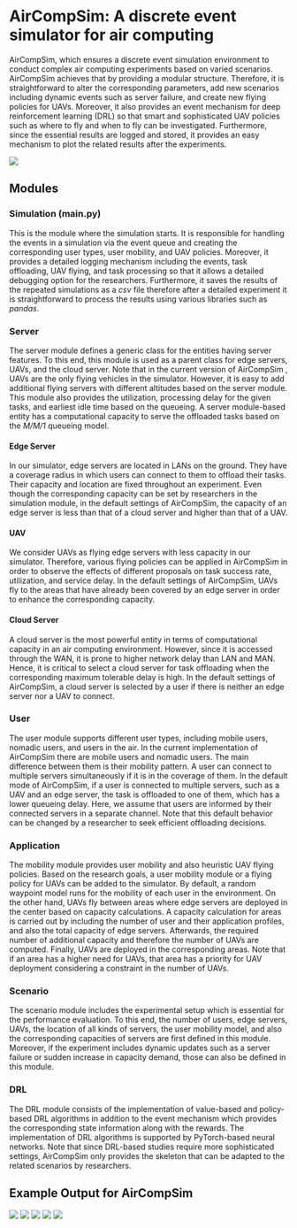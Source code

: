 # AirCompSim: A discrete event simulator for air computing


AirCompSim, which ensures a discrete event simulation environment to conduct complex air computing experiments based on 
varied scenarios. AirCompSim achieves that by providing a modular structure. Therefore, it is straightforward to alter 
the corresponding parameters, add new scenarios including dynamic events such as server failure, and create new flying 
policies for UAVs. Moreover, it also provides an event mechanism for deep reinforcement learning (DRL) so that smart 
and sophisticated UAV policies such as where to fly and when to fly can be investigated. Furthermore, since the 
essential results are logged and stored, it provides an easy mechanism to plot the related results after the 
experiments.

![](images/AirCompSim.png)

## Modules

### Simulation (main.py)

This is the module where the simulation starts. It is responsible for handling the events in a simulation via the event 
queue and creating the corresponding user types, user mobility, and UAV policies. Moreover, it provides a detailed 
logging mechanism including the events, task offloading, UAV flying, and task processing so that it allows a detailed 
debugging option for the researchers. Furthermore, it saves the results of the repeated simulations as a *csv* 
file therefore after a detailed experiment it is straightforward to process the results using various libraries such as
*pandas*.

### Server

The server module defines a generic class for the entities having server features. To this end, this module is used as 
a parent class for edge servers, UAVs, and the cloud server. Note that in the current version of AirCompSim , 
UAVs are the only flying vehicles in the simulator. However, it is easy to add additional flying 
servers with different altitudes based on the server module. This module also provides the utilization, processing 
delay for the given tasks, and earliest idle time based on the queueing. A server module-based entity has a 
computational capacity to serve the offloaded tasks based on the *M/M/1* queueing model. 

#### Edge Server

In our simulator, edge servers are located in LANs on the ground. They have a coverage radius in which users can 
connect to them to offload their tasks. Their capacity and location are fixed throughout an experiment. Even though 
the corresponding capacity can be set by researchers in the simulation module, in the default settings of AirCompSim, 
the capacity of an edge server is less than that of a cloud server and higher than that of a UAV.

#### UAV

We consider UAVs as flying edge servers with less capacity in our simulator. Therefore, various flying policies can be 
applied in AirCompSim in order to observe the effects of different proposals on task success rate, utilization, and 
service delay. In the default settings of AirCompSim, UAVs fly to the areas that have already been covered by an edge 
server in order to enhance the corresponding capacity.

#### Cloud Server

A cloud server is the most powerful entity in terms of computational capacity in an air computing environment. However, 
since it is accessed through the WAN, it is prone to higher network delay than LAN and MAN. Hence, it is critical to 
select a cloud server for task offloading when the corresponding maximum tolerable delay is high. In the default 
settings of AirCompSim, a cloud server is selected by a user if there is neither an edge server nor a UAV to connect.

### User

The user module supports different user types, including mobile users, nomadic users, and users in the air. In the 
current implementation of AirCompSim there are mobile users and nomadic users. The main difference between them is 
their mobility pattern. A user can connect to multiple servers simultaneously if it is in the coverage of them. In 
the default mode of AirCompSim, if a user is connected to multiple servers, such as a UAV and an edge server, the task 
is offloaded to one of them, which has a lower queueing delay. Here, we assume that users are informed by their 
connected servers in a separate channel. Note that this default behavior can be changed by a researcher to seek 
efficient offloading decisions.


### Application

The mobility module provides user mobility and also heuristic UAV flying policies. Based on the research goals, a user 
mobility module or a flying policy for UAVs can be added to the simulator. By default, a random waypoint model runs 
for the mobility of each user in the environment. On the other hand, UAVs fly between areas where edge servers are 
deployed in the center based on capacity calculations. A capacity calculation for areas is carried out by including 
the number of user and their application profiles, and also the total capacity of edge servers. Afterwards, the 
required number of additional capacity and therefore the number of UAVs are computed. Finally, UAVs are deployed 
in the corresponding areas. Note that if an area has a higher need for UAVs, that area has a priority for UAV 
deployment considering a constraint in the number of UAVs.

### Scenario

The scenario module includes the experimental setup which is essential for the performance evaluation. To this end, the 
number of users, edge servers, UAVs, the location of all kinds of servers, the user mobility model, and also the 
corresponding capacities of servers are first defined in this module. Moreover, if the experiment includes dynamic 
updates such as a server failure or sudden increase in capacity demand, those can also be defined in this module.

### DRL

The DRL module consists of the implementation of value-based and policy-based DRL algorithms in addition to the event 
mechanism which provides the corresponding state information along with the rewards. The implementation of DRL 
algorithms is supported by PyTorch-based neural networks. Note that since DRL-based studies require more sophisticated 
settings, AirCompSim only provides the skeleton that can be adapted to the related scenarios by researchers.

## Example Output for AirCompSim

![](images/Overall.png)
![](images/EdgeUtilization.png)
![](images/AvgServiceTime.png)
![](images/AppBasedTaskSuccess-80-Users.png)
![](images/OffloadedTaskPercentage-15-UAVs.png)
